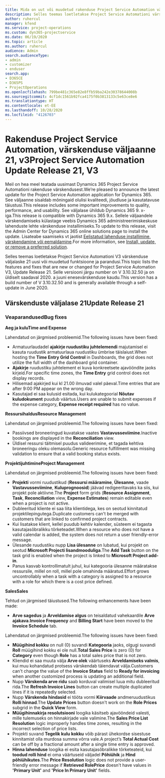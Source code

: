 ```yaml
---
title: Mida on uut või muudetud rakenduse Project Service Automation värskenduse väljaandes 21, V3
description: Selles teemas loetletakse Project Service Automationi värskenduse väljalaske 21, V3 saadaolevaid funktsioone ja parandusi.
author: ruhercul
manager: kfend
ms.service: project-operations
ms.custom: dyn365-projectservice
ms.date: 06/19/2020
ms.topic: article
ms.author: ruhercul
audience: Admin
search.audienceType:
- admin
- customizer
- enduser
search.app:
- D365CE
- D365PS
- ProjectOperations
ms.openlocfilehash: 799be481c365e82e8ffb59ba242e30378644008b
ms.sourcegitcommit: 4cf1dc1561b92fca4175f0b3813133c5e63ce8e6
ms.translationtype: HT
ms.contentlocale: et-EE
ms.lasthandoff: 10/28/2020
ms.locfileid: "4126703"
---
```

# <a name="project-service-automation-update-release-21-v3"></a><span data-ttu-id="5ceca-103">Rakenduse Project Service Automation, värskenduse väljaanne 21, v3</span><span class="sxs-lookup"><span data-stu-id="5ceca-103">Project Service Automation Update Release 21, V3</span></span>

<span data-ttu-id="5ceca-104">Meil on hea meel teatada uusimast Dynamics 365 Project Service Automationi rakenduse värskendusest.</span><span class="sxs-lookup"><span data-stu-id="5ceca-104">We’re pleased to announce the latest update for the Project Service Automation application for Dynamics 365.</span></span> <span data-ttu-id="5ceca-105">See väljaanne sisaldab mõningaid olulisi kvaliteedi, jõudluse ja kasutatavuse täiustusi.</span><span class="sxs-lookup"><span data-stu-id="5ceca-105">This release includes some important improvements to quality, performance, and usability.</span></span> <span data-ttu-id="5ceca-106">See väljalase ühildub Dynamics 365 9. x-iga.</span><span class="sxs-lookup"><span data-stu-id="5ceca-106">This release is compatible with Dynamics 365 9.x.</span></span> <span data-ttu-id="5ceca-107">Sellele väljaandele värskendamiseks külastage veebis Dynamics 365 administreerimiskeskuse lahenduste lehte värskenduse installimiseks.</span><span class="sxs-lookup"><span data-stu-id="5ceca-107">To update to this release, visit the Admin Center for Dynamics 365 online solutions page to install the update.</span></span> <span data-ttu-id="5ceca-108">Lisateabe saamiseks vt jaotist [Eelistatud lahenduse installimine, värskendamine või eemaldamine](https://docs.microsoft.com/power-platform/admin/install-remove-preferred-solution).</span><span class="sxs-lookup"><span data-stu-id="5ceca-108">For more information, see [Install, update, or remove a preferred solution](https://docs.microsoft.com/power-platform/admin/install-remove-preferred-solution).</span></span>

<span data-ttu-id="5ceca-109">Selles teemas loetletakse Project Service Automationi V3 värskenduse väljalaske 21 uusi või muudetud funktsioone ja parandusi.</span><span class="sxs-lookup"><span data-stu-id="5ceca-109">This topic lists the features and fixes that are new or changed for Project Service Automation V3, Update Release 21.</span></span> <span data-ttu-id="5ceca-110">Selle versiooni järgu number on V 3.10.32.50 ja on üldiselt saadaval 2020. a juuni enesevärskenduse kaudu.</span><span class="sxs-lookup"><span data-stu-id="5ceca-110">This version has a build number of V 3.10.32.50 and is generally available through a self-update in June 2020.</span></span>

## <a name="update-release-21"></a><span data-ttu-id="5ceca-111">Värskenduste väljalase 21</span><span class="sxs-lookup"><span data-stu-id="5ceca-111">Update Release 21</span></span>

### <a name="bug-fixes"></a><span data-ttu-id="5ceca-112">Veaparandused</span><span class="sxs-lookup"><span data-stu-id="5ceca-112">Bug fixes</span></span>

<span data-ttu-id="5ceca-113">**Aeg ja kulu**</span><span class="sxs-lookup"><span data-stu-id="5ceca-113">**Time and Expense**</span></span>

<span data-ttu-id="5ceca-114">Lahendatud on järgmised probleemid.</span><span class="sxs-lookup"><span data-stu-id="5ceca-114">The following issues have been fixed:</span></span>

- <span data-ttu-id="5ceca-115">Armatuurlaudadel **ajakirje ruudustiku juhtelemendi** majutamisel ei kasuta ruudustik armatuurlaua ruudustiku ümbrise täislaiust.</span><span class="sxs-lookup"><span data-stu-id="5ceca-115">When hosting the **Time Entry Grid Control** in Dashboards, the grid does not utilize the full width of the dashboard grid container.</span></span>
- <span data-ttu-id="5ceca-116">**Ajakirje** ruudustiku juhtelement ei kuva konkreetsete ajavööndite jaoks kirjeid.</span><span class="sxs-lookup"><span data-stu-id="5ceca-116">For specific time zones, the **Time Entry** grid control does not display records.</span></span>
- <span data-ttu-id="5ceca-117">Hilisemad ajakirjed kui kl 21.00 ilmuvad valel päeval.</span><span class="sxs-lookup"><span data-stu-id="5ceca-117">Time entries that are after 9:00 PM appear on the wrong day.</span></span>
- <span data-ttu-id="5ceca-118">Kasutajad ei saa kulusid esitada, kui kulukategoorial **Nõutav kuludokument** puudub väärtus.</span><span class="sxs-lookup"><span data-stu-id="5ceca-118">Users are unable to submit expenses if the expense category, **Expense receipt required** has no value.</span></span>

<span data-ttu-id="5ceca-119">**Ressursihaldus**</span><span class="sxs-lookup"><span data-stu-id="5ceca-119">**Resource Management**</span></span>

<span data-ttu-id="5ceca-120">Lahendatud on järgmised probleemid.</span><span class="sxs-lookup"><span data-stu-id="5ceca-120">The following issues have been fixed:</span></span>

- <span data-ttu-id="5ceca-121">Passiivsed broneeringud kuvatakse vaates **Vastavusseviimine**.</span><span class="sxs-lookup"><span data-stu-id="5ceca-121">Inactive bookings are displayed in the **Reconciliation** view.</span></span>
- <span data-ttu-id="5ceca-122">Üldisel ressursi täitmisel puudus valideerimine, et tagada kehtiva broneeringu oleku olemasolu.</span><span class="sxs-lookup"><span data-stu-id="5ceca-122">Generic resource fulfillment was missing validation to ensure that a valid booking status exists.</span></span>

<span data-ttu-id="5ceca-123">**Projektijuhtimine**</span><span class="sxs-lookup"><span data-stu-id="5ceca-123">**Project Management**</span></span>

<span data-ttu-id="5ceca-124">Lahendatud on järgmised probleemid.</span><span class="sxs-lookup"><span data-stu-id="5ceca-124">The following issues have been fixed:</span></span>

- <span data-ttu-id="5ceca-125">**Projekti** vormi ruudustikud (**Ressursi määramine**, **Ülesanne**, vaade **Vastavusseviimine**, **Kuluprognoosid**) jäävad redigeeritavaks ka siis, kui projekt pole aktiivne.</span><span class="sxs-lookup"><span data-stu-id="5ceca-125">The **Project** form grids (**Resource Assignment**, **Task**, **Reconciliation** view, **Expense Estimates**) remain editable even when a project is not active.</span></span>
- <span data-ttu-id="5ceca-126">Dubleeritud kliente ei saa liita klientidega, kes on seotud kinnitatud projektilepingutega.</span><span class="sxs-lookup"><span data-stu-id="5ceca-126">Duplicate customers can't be merged with customers that are linked to confirmed project contracts.</span></span>
- <span data-ttu-id="5ceca-127">Kui lisatakse klient, kellel puudub kehtiv kalender, süsteem ei tagasta kasutajasõbralikku tõrketeadet.</span><span class="sxs-lookup"><span data-stu-id="5ceca-127">When a resource who does not have a valid calendar is added, the system does not return a user friendly-error message.</span></span>
- <span data-ttu-id="5ceca-128">Ülesande ruudustiku nupp **Lisa ülesanne** on lubatud, kui projekt on seotud **Microsoft Projecti lisandmooduliga**.</span><span class="sxs-lookup"><span data-stu-id="5ceca-128">The **Add Task** button on the task grid is enabled when the project is linked to **Microsoft Project add-in**.</span></span>
- <span data-ttu-id="5ceca-129">Panus kasvab kontrollimatult juhul, kui kategooria ülesanne määratakse ressursile, millel on roll, millel pole omahinda määratud.</span><span class="sxs-lookup"><span data-stu-id="5ceca-129">Effort grows uncontrollably when a task with a category is assigned to a resource with a role for which there is a cost price defined.</span></span>

<span data-ttu-id="5ceca-130">**Sales**</span><span class="sxs-lookup"><span data-stu-id="5ceca-130">**Sales**</span></span>

<span data-ttu-id="5ceca-131">Tehtud on järgmised täiustused.</span><span class="sxs-lookup"><span data-stu-id="5ceca-131">The following enhancements have been made:</span></span>

- <span data-ttu-id="5ceca-132">**Arve sagedus** ja **Arveldamise algus** on teisaldatud vahekaardile **Arve ajakava**.</span><span class="sxs-lookup"><span data-stu-id="5ceca-132">**Invoice Frequency** and **Billing Start** have been moved to the **Invoice Schedule** tab.</span></span>

<span data-ttu-id="5ceca-133">Lahendatud on järgmised probleemid.</span><span class="sxs-lookup"><span data-stu-id="5ceca-133">The following issues have been fixed:</span></span>

- <span data-ttu-id="5ceca-134">**Müügihind kokku** on null (0) suvandi **Kategooria** jaoks, olgugi suvandi **Roll** müügihind kokku ei ole null.</span><span class="sxs-lookup"><span data-stu-id="5ceca-134">**Total Sales Price** is zero (0) for **Category** even though **Role** has a total sales price that is not zero.</span></span>
- <span data-ttu-id="5ceca-135">Kliendid ei saa muuta välja **Arve olek** väärtuseks **Arveldamiseks valmis**, kui muu kohandatud protsess värskendab täiendavat välja.</span><span class="sxs-lookup"><span data-stu-id="5ceca-135">Customers can't change the value of the **Invoice Status** field to **Ready for invoicing** when another customized process is updating an additional field.</span></span>
- <span data-ttu-id="5ceca-136">Nupp **Värskenda arve ridu** saab korduval valimisel luua mitu dubleeritud rida.</span><span class="sxs-lookup"><span data-stu-id="5ceca-136">The **Refresh Invoice Lines** button can create multiple duplicated lines if it is repeatedly selected.</span></span>
- <span data-ttu-id="5ceca-137">Nupp **Värskenda hindasid** ei tööta vormi **Kiirvaade** andmeruudustikus **Rolli hinnad**.</span><span class="sxs-lookup"><span data-stu-id="5ceca-137">The **Update Prices** button doesn't work on the **Role Prices** subgrid in the **Quick View** form.</span></span>
- <span data-ttu-id="5ceca-138">**Müügihinnakirja resolutsiooni** loogika käsitseb ajavööndeid valesti, mille tulemuseks on hinnakirjade vale valimine.</span><span class="sxs-lookup"><span data-stu-id="5ceca-138">The **Sales Price List Resolution** logic improperly handles time zones, resulting in the incorrect selection of price lists.</span></span>
- <span data-ttu-id="5ceca-139">Projekti suvand **Tegelik kulu kokku** võib pärast ühekordse sisestuse kinnitamist olla murdosa summa võrra vale.</span><span class="sxs-lookup"><span data-stu-id="5ceca-139">A project’s **Total Actual Cost** can be off by a fractional amount after a single time entry is approved.</span></span>
- <span data-ttu-id="5ceca-140">**Hinna lahenduse** loogika ei esita kasutajasõbralikke tõrketeateid, kui **toodud rolli hind** ei oma väärtuseid väljadel **Põhiühik** ja **Hind põhiühikutes**.</span><span class="sxs-lookup"><span data-stu-id="5ceca-140">The **Price Resolution** logic does not provide a user-friendly error message if **Retrieved RolePrice** doesn't have values in **'Primary Unit'** and **'Price In Primary Unit'** fields.</span></span>
